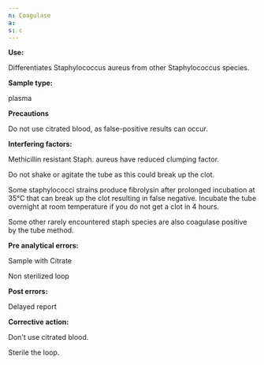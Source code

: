 ```yaml
---
n: Coagulase
a: 
s: c
---
```




__Use:__

Differentiates Staphylococcus aureus from other Staphylococcus species.

__Sample type:__

plasma 

__Precautions__ 

Do not use citrated blood, as false-positive results can occur.

__Interfering factors:__

Methicillin resistant Staph. aureus have reduced clumping factor.

Do not shake or agitate the tube as this could break up the clot.

Some staphylococci strains produce fibrolysin after prolonged incubation at 35°C that can break up the clot resulting in false negative. Incubate the tube overnight at room temperature if you do not get a clot in 4 hours.

Some other rarely encountered staph species are also coagulase positive by the tube method.

__Pre analytical errors:__

Sample with Citrate 

Non sterilized loop 

__Post errors:__

Delayed report

__Corrective action:__

Don't use citrated blood.

Sterile the loop.